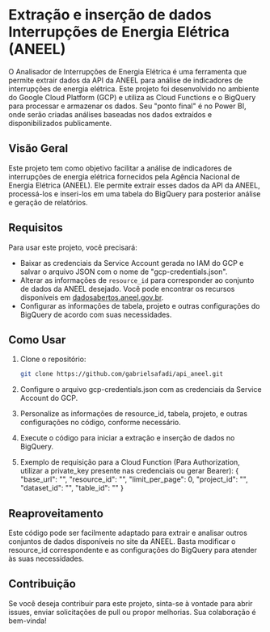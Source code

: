 # Extração e inserção de dados Interrupções de Energia Elétrica (ANEEL)

O Analisador de Interrupções de Energia Elétrica é uma ferramenta que permite extrair dados da API da ANEEL para análise de indicadores de interrupções de energia elétrica. 
Este projeto foi desenvolvido no ambiente do Google Cloud Platform (GCP) e utiliza as Cloud Functions e o BigQuery para processar e armazenar os dados. Seu "ponto final" é no Power BI, onde serão criadas análises baseadas nos dados extraídos e disponibilizados
publicamente.

## Visão Geral

Este projeto tem como objetivo facilitar a análise de indicadores de interrupções de energia elétrica fornecidos pela Agência Nacional de Energia Elétrica (ANEEL). 
Ele permite extrair esses dados da API da ANEEL, processá-los e inseri-los em uma tabela do BigQuery para posterior análise e geração de relatórios.

## Requisitos

Para usar este projeto, você precisará:

- Baixar as credenciais da Service Account gerada no IAM do GCP e salvar o arquivo JSON com o nome de "gcp-credentials.json".
- Alterar as informações de `resource_id` para corresponder ao conjunto de dados da ANEEL desejado. Você pode encontrar os recursos disponíveis em [dadosabertos.aneel.gov.br](https://dadosabertos.aneel.gov.br/organization/agencia-nacional-de-energia-eletrica).
- Configurar as informações de tabela, projeto e outras configurações do BigQuery de acordo com suas necessidades.

## Como Usar

1. Clone o repositório:

   ```bash
   git clone https://github.com/gabrielsafadi/api_aneel.git
   
2. Configure o arquivo gcp-credentials.json com as credenciais da Service Account do GCP.

3. Personalize as informações de resource_id, tabela, projeto, e outras configurações no código, conforme necessário.

4. Execute o código para iniciar a extração e inserção de dados no BigQuery.

5. Exemplo de requisição para a Cloud Function (Para Authorization, utilizar a private_key presente nas credenciais ou gerar Bearer):  {
     "base_url": "",
     "resource_id": "",
     "limit_per_page": 0,
     "project_id": "",
     "dataset_id": "",
     "table_id": ""
 }

## Reaproveitamento
Este código pode ser facilmente adaptado para extrair e analisar outros conjuntos de dados disponíveis no site da ANEEL. Basta modificar o resource_id correspondente e as configurações do BigQuery para atender às suas necessidades.

## Contribuição
Se você deseja contribuir para este projeto, sinta-se à vontade para abrir issues, enviar solicitações de pull ou propor melhorias. Sua colaboração é bem-vinda!
